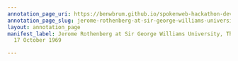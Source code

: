 ```yaml
---
annotation_page_uri: https://benwbrum.github.io/spokenweb-hackathon-development/annotations/jerome-rothenberg-at-sir-george-williams-university-the-poetry-series-17-october-1969-canvas-1-unknown.json
annotation_page_slug: jerome-rothenberg-at-sir-george-williams-university-the-poetry-series-17-october-1969-canvas-1-unknown
layout: annotation_page
manifest_label: Jerome Rothenberg at Sir George Williams University, The Poetry Series,
  17 October 1969

---
```

